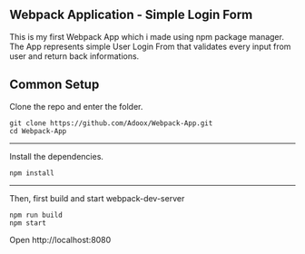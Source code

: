 ## Webpack Application - Simple Login Form

This is my first Webpack App which i made using npm package manager. The App represents simple User Login From that validates every input from user and return back informations.

## Common Setup

Clone the repo and enter the folder.

```
git clone https://github.com/Adoox/Webpack-App.git
cd Webpack-App
```

---

Install the dependencies.

```
npm install
```

---

Then, first build and start webpack-dev-server

```
npm run build
npm start
```

Open http://localhost:8080
